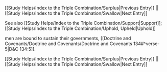 [[Study Helps/Index to the Triple Combination/Surplus|Previous Entry]]  ||  [[Study Helps/Index to the Triple Combination/Swallow|Next Entry]]

 See also [[Study Helps/Index to the Triple Combination/Support|Support]]; [[Study Helps/Index to the Triple Combination/Uphold, Upheld|Uphold]]

 men are bound to sustain their governments, [[Doctrine and Covenants/Doctrine and Covenants/Doctrine and Covenants 134#^verse-5|D&C 134:5]].

[[Study Helps/Index to the Triple Combination/Surplus|Previous Entry]]  ||  [[Study Helps/Index to the Triple Combination/Swallow|Next Entry]]